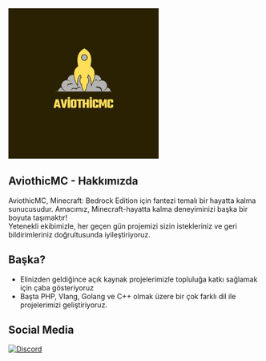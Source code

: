 <img src="https://raw.githubusercontent.com/AviothicMC/.github/main/logo.png" alt="image" width="300" height="auto">

## AviothicMC - Hakkımızda
AviothicMC, Minecraft: Bedrock Edition için fantezi temalı bir hayatta kalma sunucusudur. Amacımız, Minecraft-hayatta kalma deneyiminizi başka bir boyuta taşımaktır! <br/>
Yetenekli ekibimizle, her geçen gün projemizi sizin istekleriniz ve geri bildirimleriniz doğrultusunda iyileştiriyoruz.

## Başka?

- Elinizden geldiğince açık kaynak projelerimizle topluluğa katkı sağlamak için çaba gösteriyoruz
- Başta PHP, Vlang, Golang ve C++ olmak üzere bir çok farklı dil ile projelerimizi geliştiriyoruz.

## Social Media
<a href="https://discord.gg/beCkCt5428"><img src="https://img.shields.io/discord/1216446276070150246?label=discord&color=7289DA&logo=discord" alt="Discord" /></a>

